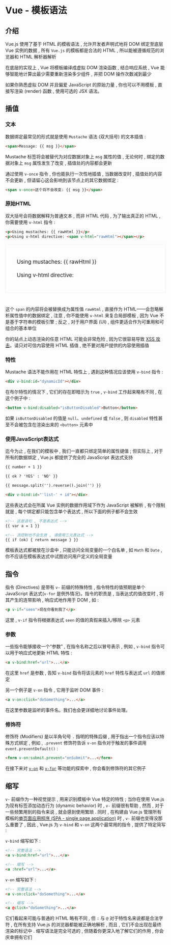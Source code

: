 # Vue - 模板语法








<extoc></extoc>

## 介绍

Vue.js 使用了基于 HTML 的模板语法 , 允许开发者声明式地将 DOM 绑定至底层 Vue 实例的数据 , 所有 `Vue.js` 的模板都是合法的 HTML , 所以能被遵循规范的浏览器和 HTML 解析器解析

在底层的实现上 , Vue 将模板编译成虚拟 DOM 渲染函数 , 结合响应系统 , Vue 能够智能地计算出最少需要重新渲染多少组件 , 并把 DOM 操作次数减到最少

如果你熟悉虚拟 DOM 并且偏爱 JavaScript 的原始力量 , 你也可以不用模板 , 直接写渲染 (render) 函数 , 使用可选的 JSX 语法。

## 插值

### 文本

数据绑定最常见的形式就是使用 `Mustache` 语法 (双大括号) 的文本插值 : 

```html
<span>Message: {{ msg }}</span>
```

Mustache 标签将会被替代为对应数据对象上 `msg` 属性的值 , 无论何时 , 绑定的数据对象上 `msg` 属性发生了改变 , 插值处的内容都会更新

通过使用 `v-once` 指令 , 你也能执行一次性地插值 , 当数据改变时 , 插值处的内容不会更新 , 但请留心这会影响到该节点上的其它数据绑定 : 

```html
<span v-once>这个将不会改变: {{ msg }}</span>
```

### 原始HTML

双大括号会将数据解释为普通文本 , 而非 HTML 代码 , 为了输出真正的 HTML , 你需要使用 `v-html` 指令 : 

```html
<p>Using mustaches: {{ rawHtml }}</p>
<p>Using v-html directive: <span v-html="rawHtml"></span></p>
```

<div id="app" style="border: 1px solid #eee;border-radius: 2px;padding: 25px 35px;margin-top: 1em;margin-bottom: 40px;font-size: 1.2em;line-height: 1.5em;-webkit-user-select: none;user-select: none;overflow-x: auto;">
<p>Using mustaches: {{ rawHtml }}</p>
<p>Using v-html directive: <span v-html="rawHtml"></span></p>
</div>

这个 `span` 的内容将会被替换成为属性值 `rawHtml` , 直接作为 HTML——会忽略解析属性值中的数据绑定 , 注意 , 你不能使用 `v-html` 来复合局部模板 , 因为 Vue 不是基于字符串的模板引擎 ; 反之 , 对于用户界面 (UI) , 组件更适合作为可重用和可组合的基本单位

你的站点上动态渲染的任意 HTML 可能会非常危险 , 因为它很容易导致 [XSS 攻击](https://en.wikipedia.org/wiki/Cross-site_scripting)。请只对可信内容使用 HTML 插值 , 绝不要对用户提供的内容使用插值

### 特性

Mustache 语法不能作用在 HTML 特性上 , 遇到这种情况应该使用 `v-bind` 指令 : 

```html
<div v-bind:id="dynamicId"></div>
```

在布尔特性的情况下 , 它们的存在即暗示为 `true` , `v-bind` 工作起来略有不同 , 在这个例子中 :

```html
<button v-bind:disabled="isButtonDisabled">Button</button>
```

如果 `isButtonDisabled` 的值是 `null`、`undefined` 或 `false` , 则 `disabled` 特性甚至不会被包含在渲染出来的 `<button>` 元素中

### 使用JavaScript表达式

迄今为止 , 在我们的模板中 , 我们一直都只绑定简单的属性键值 ; 但实际上 , 对于所有的数据绑定 , Vue.js 都提供了完全的 JavaScript 表达式支持

```html
{{ number + 1 }}

{{ ok ? 'YES' : 'NO' }}

{{ message.split('').reverse().join('') }}

<div v-bind:id="'list-' + id"></div>
```

这些表达式会在所属 Vue 实例的数据作用域下作为 JavaScript 被解析 , 有个限制就是 , 每个绑定都只能包含单个表达式 , 所以下面的例子都不会生效

```html
<!-- 这是语句 , 不是表达式 -->
{{ var a = 1 }}

<!-- 流控制也不会生效 , 请使用三元表达式 -->
{{ if (ok) { return message } }}
```

模板表达式都被放在沙盒中 , 只能访问全局变量的一个白名单 , 如 `Math` 和 `Date` , 你不应该在模板表达式中试图访问用户定义的全局变量

## 指令

指令 (Directives) 是带有 `v-` 前缀的特殊特性 , 指令特性的值预期是单个 JavaScript 表达式(`v-for` 是例外情况)。指令的职责是 , 当表达式的值改变时 , 将其产生的连带影响 , 响应式地作用于 DOM , 如 : 

```html
<p v-if="seen">现在你看到我了</p>
```

这里 , `v-if` 指令将根据表达式 `seen` 的值的真假来插入/移除 `<p>` 元素

### 参数

一些指令能够接收一个“参数” , 在指令名称之后以冒号表示 , 例如 , `v-bind` 指令可以用于响应式地更新 HTML 特性 : 

```html
<a v-bind:href="url">...</a>
```

在这里 `href` 是参数 , 告知 `v-bind` 指令将该元素的 `href` 特性与表达式 `url` 的值绑定

另一个例子是 `v-on` 指令 , 它用于监听 DOM 事件 :

```html
<a v-on:click="doSomething">...</a>
```

在这里参数是监听的事件名。我们也会更详细地讨论事件处理。

### 修饰符

修饰符 (Modifiers) 是以半角句号 `.` 指明的特殊后缀 , 用于指出一个指令应该以特殊方式绑定 , 例如 , `.prevent` 修饰符告诉 `v-on` 指令对于触发的事件调用 `event.preventDefault()` : 

```html
<form v-on:submit.prevent="onSubmit">...</form>
```

在接下来对 [`v-on`](https://cn.vuejs.org/v2/guide/events.html#%E4%BA%8B%E4%BB%B6%E4%BF%AE%E9%A5%B0%E7%AC%A6) 和 [`v-for`](https://cn.vuejs.org/v2/guide/forms.html#%E4%BF%AE%E9%A5%B0%E7%AC%A6) 等功能的探索中 , 你会看到修饰符的其它例子

## 缩写

`v-` 前缀作为一种视觉提示 , 用来识别模板中 Vue 特定的特性 ; 当你在使用 Vue.js 为现有标签添加动态行为 (dynamic behavior) 时 , `v-` 前缀很有帮助 , 然而 , 对于一些频繁用到的指令来说 , 就会感到使用繁琐 . 同时 , 在构建由 Vue.js 管理所有模板的[单页面应用程序 (SPA - single page application)](https://en.wikipedia.org/wiki/Single-page_application) 时 , `v-` 前缀也变得没那么重要了 , 因此 , Vue.js 为 `v-bind` 和 `v-on` 这两个最常用的指令 , 提供了特定简写 : 

`v-bind` 缩写如下 : 

```html
<!-- 完整语法 -->
<a v-bind:href="url">...</a>

<!-- 缩写 -->
<a :href="url">...</a>
```

`v-on` 缩写如下 : 

```html
<!-- 完整语法 -->
<a v-on:click="doSomething">...</a>

<!-- 缩写 -->
<a @click="doSomething">...</a>
```

它们看起来可能与普通的 HTML 略有不同 , 但 `:` 与 `@` 对于特性名来说都是合法字符 , 在所有支持 Vue.js 的浏览器都能被正确地解析 , 而且 , 它们不会出现在最终渲染的标记中 . 缩写语法是完全可选的 , 但随着你更深入地了解它们的作用 , 你会庆幸拥有它们
